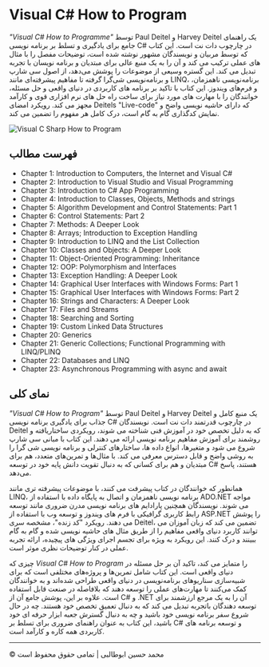 <!-- ©©©©©©©©©©©©©©©©©©©©©©©© All Rights Are Reserved By Muhammad Husain Abootalebi ©©©©©©©©©©©©©©©©©©©©©©©©©©©©©©©©©© -->

# Visual C# How to Program

*"Visual C# How to Programme"* توسط Paul Deitel و Harvey Deitel یک راهنمای جامع برای یادگیری و تسلط بر برنامه نویسی C# در چارچوب دات نت است. این کتاب که توسط مربیان و نویسندگان مشهور نوشته شده است، توضیحات مفصل را با مثال های عملی ترکیب می کند و آن را به یک منبع عالی برای مبتدیان و برنامه نویسان با تجربه تبدیل می کند. این گستره وسیعی از موضوعات را پوشش می‌دهد، از اصول سی شارپ و برنامه‌نویسی شی‌گرا گرفته تا مفاهیم پیشرفته‌ای مانند LINQ، برنامه‌نویسی ناهمزمان، و فرم‌های ویندوز. این کتاب با تاکید بر برنامه های کاربردی در دنیای واقعی و حل مسئله، خوانندگان را با مهارت های مورد نیاز برای ساخت راه حل های نرم افزاری قوی و کارآمد مجهز می کند. رویکرد امضای Deitels "Live-code" که دارای حاشیه نویسی واضح و نمایش کدگذاری گام به گام است، درک کامل هر مفهوم را تضمین می کند.

![Visual C Sharp How to Program](../../assets/Books/Book%20Covers/1%20-%201%20-%20Visual%20C%20Sharp%20How%20to%20Program.webp)

## فهرست مطالب

- Chapter 1: Introduction to Computers, the Internet and Visual C#
- Chapter 2: Introduction to Visual Studio and Visual Programming
- Chapter 3: Introduction to C# App Programming
- Chapter 4: Introduction to Classes, Objects, Methods and strings
- Chapter 5: Algorithm Development and Control Statements: Part 1
- Chapter 6: Control Statements: Part 2
- Chapter 7: Methods: A Deeper Look
- Chapter 8: Arrays; Introduction to Exception Handling
- Chapter 9: Introduction to LINQ and the List Collection
- Chapter 10: Classes and Objects: A Deeper Look
- Chapter 11: Object-Oriented Programming: Inheritance
- Chapter 12: OOP: Polymorphism and Interfaces
- Chapter 13: Exception Handling: A Deeper Look
- Chapter 14: Graphical User Interfaces with Windows Forms: Part 1
- Chapter 15: Graphical User Interfaces with Windows Forms: Part 2
- Chapter 16: Strings and Characters: A Deeper Look
- Chapter 17: Files and Streams
- Chapter 18: Searching and Sorting
- Chapter 19: Custom Linked Data Structures
- Chapter 20: Generics
- Chapter 21: Generic Collections; Functional Programming with LINQ/PLINQ
- Chapter 22: Databases and LINQ
- Chapter 23: Asynchronous Programming with async and await

## نمای کلی

*"Visual C# How to Program"* توسط Paul Deitel و Harvey Deitel یک منبع کامل و جذاب برای یادگیری برنامه نویسی C# در چارچوب قدرتمند دات نت است. نویسندگان Deitel که به دلیل تخصص خود در آموزش فنی شناخته می شوند، رویکردی ساختاریافته و روشمند برای آموزش مفاهیم برنامه نویسی ارائه می دهند. این کتاب با مبانی سی شارپ شروع می شود و متغیرها، انواع داده ها، ساختارهای کنترلی و برنامه نویسی شی گرا را به روشی واضح و قابل دسترس معرفی می کند. با مثال‌ها و تمرین‌های متعدد، هم برای مبتدیان و هم برای کسانی که به دنبال تقویت دانش پایه خود در توسعه C# هستند، پاسخ می‌دهد.

همانطور که خوانندگان در کتاب پیشرفت می کنند، با موضوعات پیشرفته تری مانند LINQ، برنامه نویسی ناهمزمان و اتصال به پایگاه داده با استفاده از ADO.NET مواجه می شوند. نویسندگان همچنین پارادایم های برنامه نویسی مدرن ضروری مانند توسعه رابط کاربری گرافیکی با فرم های ویندوز و توسعه وب با استفاده از ASP.NET را پوشش می دهند. رویکرد "کد زنده"، مشخصه سری Deitel، تضمین می کند که زبان آموزان می توانند کاربرد دنیای واقعی مفاهیم را از طریق مثال های حاشیه نویسی شده و گام به گام ببینند و درک کنند. این رویکرد به ویژه برای تجسم اجرای ویژگی های پیچیده، ارائه تجربه عملی در کنار توضیحات نظری موثر است.

چیزی که *Visual C# How to Program* را متمایز می کند، تاکید آن بر حل مسئله در دنیای واقعی است. این کتاب شامل تمرین‌ها و پروژه‌های مختلفی است که برای شبیه‌سازی سناریوهای برنامه‌نویسی در دنیای واقعی طراحی شده‌اند و به خوانندگان کمک می‌کنند تا مهارت‌های عملی را توسعه دهند که بلافاصله در صنعت قابل استفاده است. علاوه بر این، پوشش جامع آن از C# و .NET آن را به یک مرجع ارزشمند برای توسعه دهندگان باتجربه تبدیل می کند که به دنبال تعمیق تخصص خود هستند. چه در حال شروع سفر برنامه نویسی خود باشید و چه به دنبال گسترش جعبه ابزار حرفه ای خود باشید، این کتاب به عنوان راهنمای ضروری برای تسلط بر C# و توسعه برنامه های کاربردی همه کاره و کارآمد است.

---

© محمد حسین ابوطالبی | تمامی حقوق محفوظ است

<!-- ©©©©©©©©©©©©©©©©©©©©©©©© All Rights Are Reserved By Muhammad Husain Abootalebi ©©©©©©©©©©©©©©©©©©©©©©©©©©©©©©©©©© -->
